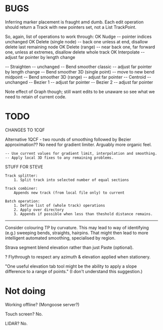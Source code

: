 

# BUGS

Inferring marker placement is fraught amd dumb.
Each edit operation should return a Track with new pointers set, not a List TrackPoint.

So, again, list of operations to work through:
OK Nudge -- pointer indices unchanged
OK Delete (single node) -- back one unless at end, disallow delete last remaining node
OK Delete (range) -- near back one, far forward one, unless at extremes, disallow delete whole track
OK Interpolate -- adjust far pointer by length change

-- Straighten -- unchanged
-- Bend smoother classic -- adjust far pointer by length change
-- Bend smoother 3D (single point) -- move to new bend midpoint
-- Bend smoother 3D (range) -- adjust far pointer
-- Centroid -- unchanged
-- Bezier 1 -- adjust far pointer
-- Bezier 2 -- adjust far pointer

Note effect of Graph though; still want edits to be unaware so see what we need to retain of current code.

# TODO

CHANGES TO 1CQF

Alternative 1QCF - two rounds of smoothing followed by Bezier approximation?? 
No need for gradient limiter. Arguably more organic feel.

    -- Use current values for gradient limit, interpolation and smoothing.
    -- Apply local 3D fixes to any remaining problems.

STUFF FOR STEVE

    Track splitter:
        1. Split track into selected number of equal sections

    Track combiner:
        Appends new track (from local file only) to current
    
    Batch operation:
        1. Define list of (whole track) operations
        2. Apply over directory
        3. Appends if possible when less than theshold distance remains.

---

Consider colouring TP by curvature.
This may lead to way of identifying (e.g.) sweeping bends, straights, hairpins.
That might then lead to more intelligent automated smoothing, specialised by region.

Strava segment blend elevation rather than just Paste (optional).

? Flythrough to respect any azimuth & elevation applied when stationery.

"One useful elevation tab tool might be the ability to apply a slope difference to a range of points."
(I don't understand this suggestion.)

# Not doing

Working offline? (Mongoose server?)

Touch screen? No.

LIDAR? No.


